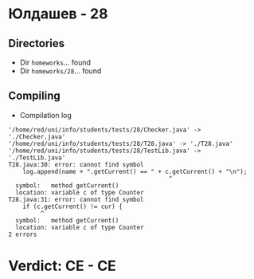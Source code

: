 # Юлдашев - 28
## Directories
- Dir `homeworks`... found
- Dir `homeworks/28`... found
## Compiling
- Compilation log
```
'/home/red/uni/info/students/tests/28/Checker.java' -> './Checker.java'
'/home/red/uni/info/students/tests/28/T28.java' -> './T28.java'
'/home/red/uni/info/students/tests/28/TestLib.java' -> './TestLib.java'
T28.java:30: error: cannot find symbol
    log.append(name + ".getCurrent() == " + c.getCurrent() + "\n");
                                             ^
  symbol:   method getCurrent()
  location: variable c of type Counter
T28.java:31: error: cannot find symbol
    if (c.getCurrent() != cur) {
         ^
  symbol:   method getCurrent()
  location: variable c of type Counter
2 errors

```
# Verdict: **CE** - CE
